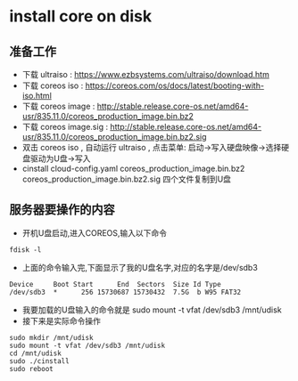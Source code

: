 # install core on disk

## 准备工作
* 下载 ultraiso : https://www.ezbsystems.com/ultraiso/download.htm
* 下载 coreos iso : https://coreos.com/os/docs/latest/booting-with-iso.html
* 下载 coreos image : http://stable.release.core-os.net/amd64-usr/835.11.0/coreos_production_image.bin.bz2
* 下载 coreos image.sig : http://stable.release.core-os.net/amd64-usr/835.11.0/coreos_production_image.bin.bz2.sig
* 双击 coreos iso , 自动运行 ultraiso , 点击菜单: 启动->写入硬盘映像->选择硬盘驱动为U盘->写入
* cinstall cloud-config.yaml coreos_production_image.bin.bz2 coreos_production_image.bin.bz2.sig 四个文件复制到U盘

## 服务器要操作的内容

* 开机U盘启动,进入COREOS,输入以下命令

```
fdisk -l
```

* 上面的命令输入完,下面显示了我的U盘名字,对应的名字是/dev/sdb3
```
Device     Boot Start      End  Sectors  Size Id Type
/dev/sdb3  *      256 15730687 15730432  7.5G  b W95 FAT32
```

* 我要加载的U盘输入的命令就是 sudo mount -t vfat /dev/sdb3 /mnt/udisk
* 接下来是实际命令操作
```
sudo mkdir /mnt/udisk
sudo mount -t vfat /dev/sdb3 /mnt/udisk
cd /mnt/udisk
sudo ./cinstall
sudo reboot
```

